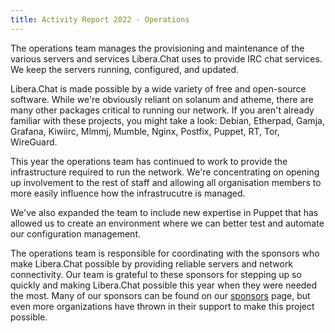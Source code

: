 ```yaml
---
title: Activity Report 2022 - Operations
---
```


The operations team manages the provisioning and maintenance of the
various servers and services Libera.Chat uses to provide IRC chat
services. We keep the servers running, configured, and updated.

Libera.Chat is made possible by a wide variety of free and open-source
software. While we're obviously reliant on solanum and atheme, there are
many other packages critical to running our network. If you aren't
already familiar with these projects, you might take a look: Debian,
Etherpad, Gamja, Grafana, Kiwiirc, Mlmmj, Mumble, Nginx, Postfix,
Puppet, RT, Tor, WireGuard.

This year the operations team has continued to work to provide the
infrastructure required to run the network. We're concentrating on opening up
involvement to the rest of staff and allowing all organisation members to more
easily influence how the infrastrucutre is managed.

We've also expanded the team to include new expertise in Puppet that has
allowed us to create an environment where we can better test and automate our
configuration management.

The operations team is responsible for coordinating with the sponsors
who make Libera.Chat possible by providing reliable servers and network
connectivity. Our team is grateful to these sponsors for stepping up so
quickly and making Libera.Chat possible this year when they were needed
the most. Many of our sponsors can be found on our
[sponsors](https://libera.chat/sponsors/) page, but even more
organizations have thrown in their support to make this project
possible.
